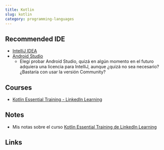 ```yaml
---
title: Kotlin
slug: kotlin
category: programming-languages
---
```


## Recommended IDE
- [IntelliJ IDEA][1]
- [Android Studio][2]
	- Elegí probar Android Studio, quizá en algún momento en el futuro adquiera una licencia para IntelliJ, aunque ¿quizá no sea necesario? ¿Bastaría con usar la versión Community?

## Courses
 - [Kotlin Essential Training - LinkedIn Learning][3]

## Notes
- Mis notas sobre el curso [Kotlin Essential Training de LinkedIn Learning][4]

## Links

[1]:	https://www.jetbrains.com/idea/
[2]:	https://developer.android.com
[3]:	https://www.linkedin.com/learning/kotlin-essential-training/
[4]:	https://www.linkedin.com/learning/kotlin-essential-training/intellij-idea-installation-and-quick-start-guide